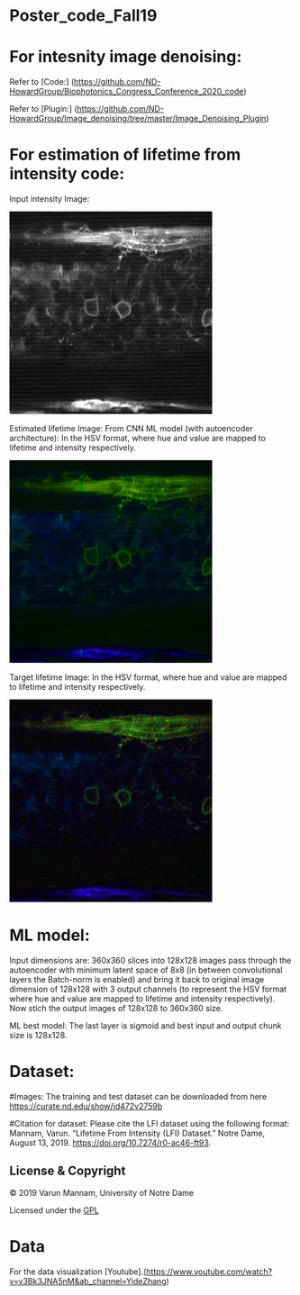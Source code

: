 # Poster_code_Fall19

# For intesnity image denoising: 
Refer to [Code:] (https://github.com/ND-HowardGroup/Biophotonics_Congress_Conference_2020_code)

Refer to [Plugin:] (https://github.com/ND-HowardGroup/Image_denoising/tree/master/Image_Denoising_Plugin)

# For estimation of lifetime from intensity code:

Input intensity Image:

![](Final%20results/image_input_PM_FLIM_073.png)

Estimated lifetime Image: From CNN ML model (with autoencoder architecture): In the HSV format, where hue and value are mapped to lifetime and intensity respectively.

![](Final%20results/estimated_128_rgb_3d.png)

Target lifetime Image: In the HSV format, where hue and value are mapped to lifetime and intensity respectively.

![](Final%20results/target_rgb_3d.png)

# ML model:

Input dimensions are: 360x360 slices into 128x128 images
pass through the autoencoder with minimum latent space of 8x8 (in between convolutional layers the Batch-norm is enabled) and bring it back to original image dimension of 128x128 with 3 output channels (to represent the HSV format where hue and value are mapped to lifetime and intensity respectively). Now stich the output images of 128x128 to 360x360 size.

ML best model: The last layer is sigmoid and best input and output chunk size is 128x128. 

# Dataset:

#Images: The training and test dataset can be downloaded from here https://curate.nd.edu/show/jd472v2759b

#Citation for dataset: Please cite the LFI dataset using the following format: 
Mannam, Varun. “Lifetime From Intensity (LFI) Dataset.” Notre Dame, August 13, 2019. https://doi.org/10.7274/r0-ac46-ft93.

## License & Copyright
© 2019 Varun Mannam, University of Notre Dame

Licensed under the [GPL](https://github.com/varunmannam/Poster_code_fall19/blob/master/LICENSE.txt)


# Data 
For the data visualization [Youtube].(https://www.youtube.com/watch?v=v3Bk3JNA5nM&ab_channel=YideZhang)
